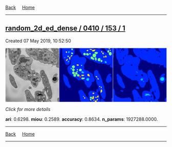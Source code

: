 
[Back](..)&nbsp;&nbsp;&nbsp;&nbsp;&nbsp;[Home](https://leapmanlab.github.io/snapshots)

---

<div class="summary"><a href="1"><h2>random_2d_ed_dense / 0410 / 153 / 1</h2></a><p>Created 07 May 2019, 10:52:50
</p><a href="1"><img src="1/media/summary.png" align="center"></a><p>
<i>Click for more details</i>
</p></div>

**ari**: 0.6298. **miou**: 0.2589. **accuracy**: 0.8634. **n_params**: 1927288.0000. 

---

[Back](..)&nbsp;&nbsp;&nbsp;&nbsp;&nbsp;[Home](https://leapmanlab.github.io/snapshots)

---